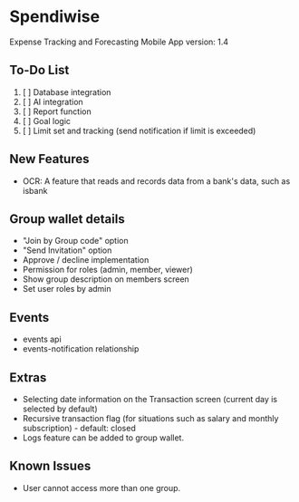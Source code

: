 # Spendiwise

Expense Tracking and Forecasting Mobile App
version: 1.4

## To-Do List
1. [ ] Database integration
2. [ ] AI integration
3. [ ] Report function
4. [ ] Goal logic
6. [ ] Limit set and tracking (send notification if limit is exceeded)

## New Features
- OCR: A feature that reads and records data from a bank's data, such as isbank

## Group wallet details
- "Join by Group code" option
- "Send Invitation" option
- Approve / decline implementation
- Permission for roles (admin, member, viewer)
- Show group description on members screen
- Set user roles by admin

## Events
- events api
- events-notification relationship


## Extras
- Selecting date information on the Transaction screen (current day is selected by default)
- Recursive transaction flag (for situations such as salary and monthly subscription) - default: closed
- Logs feature can be added to group wallet.


## Known Issues
- User cannot access more than one group.